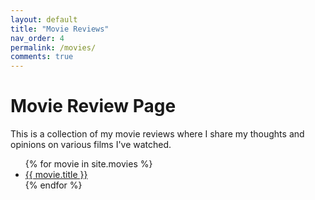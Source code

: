 ```yaml
---
layout: default
title: "Movie Reviews"
nav_order: 4
permalink: /movies/
comments: true
---
```


# Movie Review Page
This is a collection of my movie reviews where I share my thoughts and opinions on various films I've watched.

<ul>
  {% for movie in site.movies %}
    <li>
      <a href="{{ movie.url | relative_url }}">{{ movie.title }}</a>
    </li>
  {% endfor %}
</ul>
